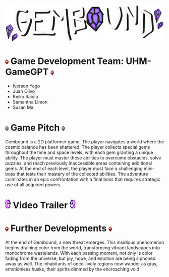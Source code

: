 ![gemboundlogo](assets/images/gemboundlogo.png)
# ![](assets/images/time.gif) Game Development Team: UHM-GameGPT ![](assets/images/time.gif)
* Iverson Yago
* Juan Olivo
* Keiko Raiola
* Samantha Limon
* Susan Ma

# ![](assets/images/space.gif) Game Pitch ![](assets/images/space.gif)
Gembound is a 2D platformer game. The player navigates a world where the cosmic balance has been shattered. The player collects special gems throughout the time and space levels, with each gem granting a unique ability. The player must master these abilities to overcome obstacles, solve puzzles, and reach previously inaccessible areas containing additional gems. At the end of each level, the player must face a challenging mini-boss that tests their mastery of the collected abilities. The adventure culminates in an epic confrontation with a final boss that requires strategic use of all acquired powers.

# ![](assets/images/character.gif) Video Trailer ![](assets/images/characterleft.gif)

# ![](assets/images/time.gif) Further Developments ![](assets/images/time.gif)
At the end of Gembound, a new threat emerges. This insidious phenomenon begins draining color from the world, transforming vibrant landscapes into monochrome wastelands. With each passing moment, not only is color fading from the universe, but joy, hope, and emotion are being siphoned away as well. The inhabitants of once-lively regions now wander as gray, emotionless husks, their spirits dimmed by the encroaching void
